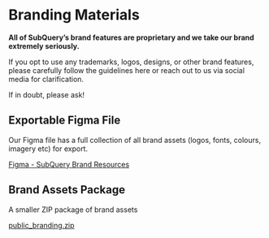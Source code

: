 # Branding Materials

**All of SubQuery’s brand features are proprietary and we take our brand extremely seriously.**

If you opt to use any trademarks, logos, designs, or other brand features, please carefully follow the guidelines here or reach out to us via social media for clarification.

If in doubt, please ask!

## Exportable Figma File

Our Figma file has a full collection of all brand assets (logos, fonts, colours, imagery etc) for export.

[Figma - SubQuery Brand Resources](https://www.figma.com/file/AaCXaOcElrlbxq8fz39sJU/SubQuery-Brand-Resources?node-id=3%3A2)

## Brand Assets Package

A smaller ZIP package of brand assets

[public_branding.zip](https://static.subquery.network/public_branding.zip)
